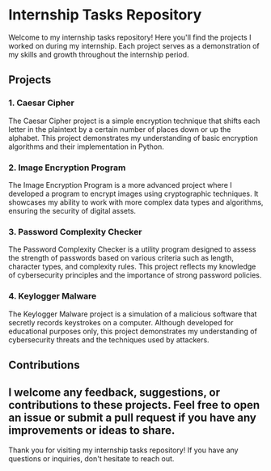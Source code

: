 # Internship Tasks Repository

Welcome to my internship tasks repository! Here you'll find the projects I worked on during my internship. Each project serves as a demonstration of my skills and growth throughout the internship period.

## Projects

### 1. Caesar Cipher

The Caesar Cipher project is a simple encryption technique that shifts each letter in the plaintext by a certain number of places down or up the alphabet. This project demonstrates my understanding of basic encryption algorithms and their implementation in Python.

### 2. Image Encryption Program

The Image Encryption Program is a more advanced project where I developed a program to encrypt images using cryptographic techniques. It showcases my ability to work with more complex data types and algorithms, ensuring the security of digital assets.

### 3. Password Complexity Checker

The Password Complexity Checker is a utility program designed to assess the strength of passwords based on various criteria such as length, character types, and complexity rules. This project reflects my knowledge of cybersecurity principles and the importance of strong password policies.

### 4. Keylogger Malware

The Keylogger Malware project is a simulation of a malicious software that secretly records keystrokes on a computer. Although developed for educational purposes only, this project demonstrates my understanding of cybersecurity threats and the techniques used by attackers.

## Contributions

I welcome any feedback, suggestions, or contributions to these projects. Feel free to open an issue or submit a pull request if you have any improvements or ideas to share.
---
Thank you for visiting my internship tasks repository! If you have any questions or inquiries, don't hesitate to reach out.
